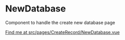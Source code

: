 # NewDatabase

Component to handle the create new database page

[Find me at src/pages/CreateRecord/NewDatabase.vue](https://github.com/FAIRsharing/fairsharing.github.io/tree/master/src/pages/CreateRecord/NewDatabase.vue)